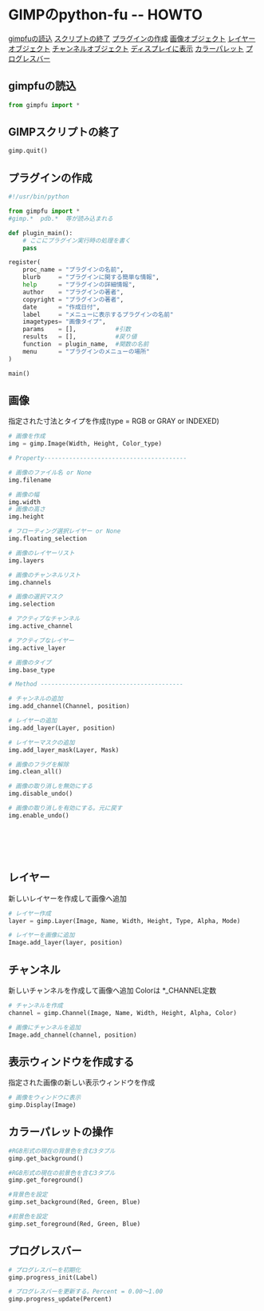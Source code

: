 # GIMPのpython-fu -- HOWTO


[gimpfuの読込](#gimpfuの読込)  [スクリプトの終了](#gimpスクリプトの終了)  [プラグインの作成](#プラグインの作成)  [画像オブジェクト](#画像)  [レイヤーオブジェクト](#レイヤー)  [チャンネルオブジェクト](#チャンネル)  [ディスプレイに表示](#表示ウィンドウを作成する)  [カラーパレット](#カラーパレットの操作)  [プログレスバー](#プログレスバー)


## gimpfuの読込
```python
from gimpfu import *
```

## GIMPスクリプトの終了
```python
gimp.quit()
```

## プラグインの作成
```python
#!/usr/bin/python

from gimpfu import *
#gimp.*  pdb.*  等が読み込まれる

def plugin_main():
    # ここにプラグイン実行時の処理を書く
    pass

register(
    proc_name = "プラグインの名前",
    blurb     = "プラグインに関する簡単な情報",
    help      = "プラグインの詳細情報",
    author    = "プラグインの著者",
    copyright = "プラグインの著者",
    date      = "作成日付",
    label     = "メニューに表示するプラグインの名前"
    imagetypes= "画像タイプ",
    params    = [],           #引数
    results   = [],           #戻り値
    function  = plugin_name,  #関数の名前
    menu      = "プラグインのメニューの場所"
)

main()

```

## 画像
指定された寸法とタイプを作成(type = RGB or GRAY or INDEXED)
```python
# 画像を作成
img = gimp.Image(Width, Height, Color_type)

# Property----------------------------------------

# 画像のファイル名 or None
img.filename

# 画像の幅
img.width
# 画像の高さ
img.height

# フローティング選択レイヤー or None
img.floating_selection

# 画像のレイヤーリスト
img.layers

# 画像のチャンネルリスト
img.channels

# 画像の選択マスク
img.selection

# アクティブなチャンネル
img.active_channel

# アクティブなレイヤー
img.active_layer

# 画像のタイプ
img.base_type

# Method ----------------------------------------

# チャンネルの追加
img.add_channel(Channel, position)

# レイヤーの追加
img.add_layer(Layer, position)

# レイヤーマスクの追加
img.add_layer_mask(Layer, Mask)

# 画像のフラグを解除
img.clean_all()

# 画像の取り消しを無効にする
img.disable_undo()

# 画像の取り消しを有効にする。元に戻す
img.enable_undo()







```
## レイヤー
新しいレイヤーを作成して画像へ追加
```python
# レイヤー作成
layer = gimp.Layer(Image, Name, Width, Height, Type, Alpha, Mode)

# レイヤーを画像に追加
Image.add_layer(layer, position)
```

## チャンネル
新しいチャンネルを作成して画像へ追加
Colorは *_CHANNEL定数
```python
# チャンネルを作成
channel = gimp.Channel(Image, Name, Width, Height, Alpha, Color)

# 画像にチャンネルを追加
Image.add_channel(channel, position)
```

## 表示ウィンドウを作成する
指定された画像の新しい表示ウィンドウを作成
```python
# 画像をウィンドウに表示
gimp.Display(Image)
```

## カラーパレットの操作
```python
#RGB形式の現在の背景色を含む3タプル
gimp.get_background()

#RGB形式の現在の前景色を含む3タプル
gimp.get_foreground()

#背景色を設定
gimp.set_background(Red, Green, Blue)

#前景色を設定
gimp.set_foreground(Red, Green, Blue)
```

## プログレスバー
```python
# プログレスバーを初期化
gimp.progress_init(Label)

# プログレスバーを更新する。Percent = 0.00～1.00
gimp.progress_update(Percent)
```
